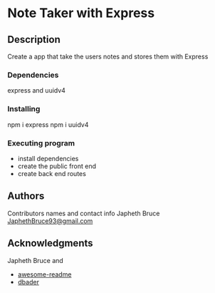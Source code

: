 # Note Taker with Express

## Description
Create a app that take the users notes and stores them with Express

### Dependencies
express and uuidv4

### Installing
npm i express
npm i uuidv4
### Executing program

* install dependencies 
* create the public front end 
* create back end routes 


## Authors

Contributors names and contact info
Japheth Bruce  
JaphethBruce93@gmail.com


## Acknowledgments
Japheth Bruce and 

* [awesome-readme](https://github.com/matiassingers/awesome-readme)
* [dbader](https://github.com/dbader/readme-template)
